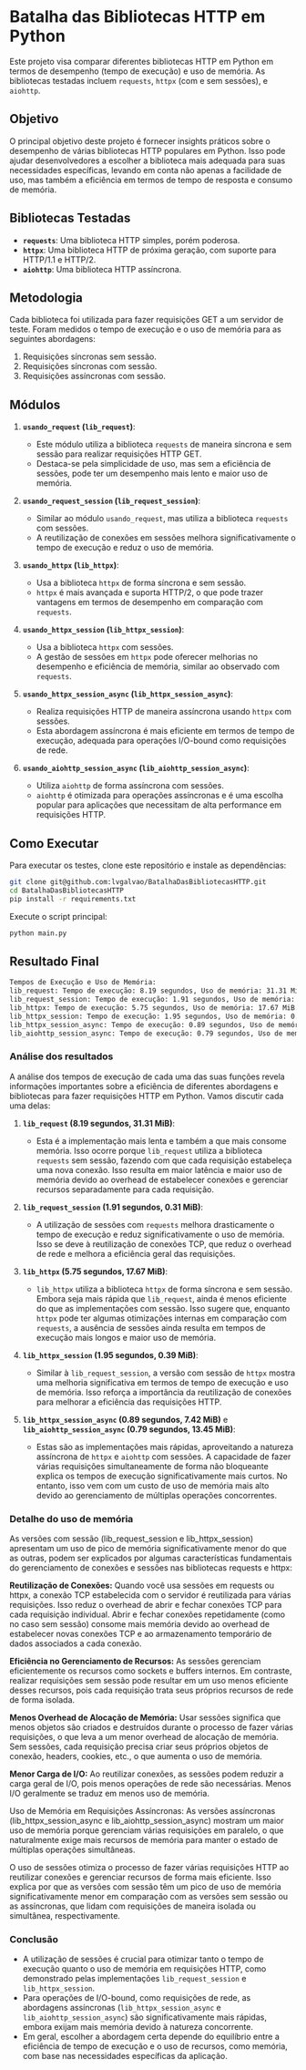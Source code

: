 # Batalha das Bibliotecas HTTP em Python

Este projeto visa comparar diferentes bibliotecas HTTP em Python em termos de desempenho (tempo de execução) e uso de memória. As bibliotecas testadas incluem `requests`, `httpx` (com e sem sessões), e `aiohttp`.

## Objetivo

O principal objetivo deste projeto é fornecer insights práticos sobre o desempenho de várias bibliotecas HTTP populares em Python. Isso pode ajudar desenvolvedores a escolher a biblioteca mais adequada para suas necessidades específicas, levando em conta não apenas a facilidade de uso, mas também a eficiência em termos de tempo de resposta e consumo de memória.

## Bibliotecas Testadas

* **`requests`**: Uma biblioteca HTTP simples, porém poderosa.
* **`httpx`**: Uma biblioteca HTTP de próxima geração, com suporte para HTTP/1.1 e HTTP/2.
* **`aiohttp`**: Uma biblioteca HTTP assíncrona.

## Metodologia

Cada biblioteca foi utilizada para fazer requisições GET a um servidor de teste. Foram medidos o tempo de execução e o uso de memória para as seguintes abordagens:

1. Requisições síncronas sem sessão.
2. Requisições síncronas com sessão.
3. Requisições assíncronas com sessão.

## Módulos

1. **`usando_request` (`lib_request`)**:
    
    * Este módulo utiliza a biblioteca `requests` de maneira síncrona e sem sessão para realizar requisições HTTP GET.
    * Destaca-se pela simplicidade de uso, mas sem a eficiência de sessões, pode ter um desempenho mais lento e maior uso de memória.
2. **`usando_request_session` (`lib_request_session`)**:
    
    * Similar ao módulo `usando_request`, mas utiliza a biblioteca `requests` com sessões.
    * A reutilização de conexões em sessões melhora significativamente o tempo de execução e reduz o uso de memória.
3. **`usando_httpx` (`lib_httpx`)**:
    
    * Usa a biblioteca `httpx` de forma síncrona e sem sessão.
    * `httpx` é mais avançada e suporta HTTP/2, o que pode trazer vantagens em termos de desempenho em comparação com `requests`.
4. **`usando_httpx_session` (`lib_httpx_session`)**:
    
    * Usa a biblioteca `httpx` com sessões.
    * A gestão de sessões em `httpx` pode oferecer melhorias no desempenho e eficiência de memória, similar ao observado com `requests`.
5. **`usando_httpx_session_async` (`lib_httpx_session_async`)**:
    
    * Realiza requisições HTTP de maneira assíncrona usando `httpx` com sessões.
    * Esta abordagem assíncrona é mais eficiente em termos de tempo de execução, adequada para operações I/O-bound como requisições de rede.
6. **`usando_aiohttp_session_async` (`lib_aiohttp_session_async`)**:
    
    * Utiliza `aiohttp` de forma assíncrona com sessões.
    * `aiohttp` é otimizada para operações assíncronas e é uma escolha popular para aplicações que necessitam de alta performance em requisições HTTP.


## Como Executar

Para executar os testes, clone este repositório e instale as dependências:

```bash
git clone git@github.com:lvgalvao/BatalhaDasBibliotecasHTTP.git
cd BatalhaDasBibliotecasHTTP
pip install -r requirements.txt
```

Execute o script principal:

```bash
python main.py
```

## Resultado Final

```bash
Tempos de Execução e Uso de Memória:
lib_request: Tempo de execução: 8.19 segundos, Uso de memória: 31.31 MiB.
lib_request_session: Tempo de execução: 1.91 segundos, Uso de memória: 0.31 MiB.
lib_httpx: Tempo de execução: 5.75 segundos, Uso de memória: 17.67 MiB.
lib_httpx_session: Tempo de execução: 1.95 segundos, Uso de memória: 0.39 MiB.
lib_httpx_session_async: Tempo de execução: 0.89 segundos, Uso de memória: 7.42 MiB.
lib_aiohttp_session_async: Tempo de execução: 0.79 segundos, Uso de memória: 13.45 MiB.
```

### Análise dos resultados

A análise dos tempos de execução de cada uma das suas funções revela informações importantes sobre a eficiência de diferentes abordagens e bibliotecas para fazer requisições HTTP em Python. Vamos discutir cada uma delas:

1. **`lib_request` (8.19 segundos, 31.31 MiB)**:
    
    * Esta é a implementação mais lenta e também a que mais consome memória. Isso ocorre porque `lib_request` utiliza a biblioteca `requests` sem sessão, fazendo com que cada requisição estabeleça uma nova conexão. Isso resulta em maior latência e maior uso de memória devido ao overhead de estabelecer conexões e gerenciar recursos separadamente para cada requisição.
2. **`lib_request_session` (1.91 segundos, 0.31 MiB)**:
    
    * A utilização de sessões com `requests` melhora drasticamente o tempo de execução e reduz significativamente o uso de memória. Isso se deve à reutilização de conexões TCP, que reduz o overhead de rede e melhora a eficiência geral das requisições.
3. **`lib_httpx` (5.75 segundos, 17.67 MiB)**:
    
    * `lib_httpx` utiliza a biblioteca `httpx` de forma síncrona e sem sessão. Embora seja mais rápida que `lib_request`, ainda é menos eficiente do que as implementações com sessão. Isso sugere que, enquanto `httpx` pode ter algumas otimizações internas em comparação com `requests`, a ausência de sessões ainda resulta em tempos de execução mais longos e maior uso de memória.
4. **`lib_httpx_session` (1.95 segundos, 0.39 MiB)**:
    
    * Similar à `lib_request_session`, a versão com sessão de `httpx` mostra uma melhoria significativa em termos de tempo de execução e uso de memória. Isso reforça a importância da reutilização de conexões para melhorar a eficiência das requisições HTTP.
5. **`lib_httpx_session_async` (0.89 segundos, 7.42 MiB)** e **`lib_aiohttp_session_async` (0.79 segundos, 13.45 MiB)**:
    
    * Estas são as implementações mais rápidas, aproveitando a natureza assíncrona de `httpx` e `aiohttp` com sessões. A capacidade de fazer várias requisições simultaneamente de forma não bloqueante explica os tempos de execução significativamente mais curtos. No entanto, isso vem com um custo de uso de memória mais alto devido ao gerenciamento de múltiplas operações concorrentes.

### Detalhe do uso de memória

As versões com sessão (lib_request_session e lib_httpx_session) apresentam um uso de pico de memória significativamente menor do que as outras, podem ser explicados por algumas características fundamentais do gerenciamento de conexões e sessões nas bibliotecas requests e httpx:

**Reutilização de Conexões:** Quando você usa sessões em requests ou httpx, a conexão TCP estabelecida com o servidor é reutilizada para várias requisições. Isso reduz o overhead de abrir e fechar conexões TCP para cada requisição individual. Abrir e fechar conexões repetidamente (como no caso sem sessão) consome mais memória devido ao overhead de estabelecer novas conexões TCP e ao armazenamento temporário de dados associados a cada conexão.

**Eficiência no Gerenciamento de Recursos:** As sessões gerenciam eficientemente os recursos como sockets e buffers internos. Em contraste, realizar requisições sem sessão pode resultar em um uso menos eficiente desses recursos, pois cada requisição trata seus próprios recursos de rede de forma isolada.

**Menos Overhead de Alocação de Memória:** Usar sessões significa que menos objetos são criados e destruídos durante o processo de fazer várias requisições, o que leva a um menor overhead de alocação de memória. Sem sessões, cada requisição precisa criar seus próprios objetos de conexão, headers, cookies, etc., o que aumenta o uso de memória.

**Menor Carga de I/O:** Ao reutilizar conexões, as sessões podem reduzir a carga geral de I/O, pois menos operações de rede são necessárias. Menos I/O geralmente se traduz em menos uso de memória.

Uso de Memória em Requisições Assíncronas: As versões assíncronas (lib_httpx_session_async e lib_aiohttp_session_async) mostram um maior uso de memória porque gerenciam várias requisições em paralelo, o que naturalmente exige mais recursos de memória para manter o estado de múltiplas operações simultâneas.

O uso de sessões otimiza o processo de fazer várias requisições HTTP ao reutilizar conexões e gerenciar recursos de forma mais eficiente. Isso explica por que as versões com sessão têm um pico de uso de memória significativamente menor em comparação com as versões sem sessão ou as assíncronas, que lidam com requisições de maneira isolada ou simultânea, respectivamente.

### Conclusão

* A utilização de sessões é crucial para otimizar tanto o tempo de execução quanto o uso de memória em requisições HTTP, como demonstrado pelas implementações `lib_request_session` e `lib_httpx_session`.
* Para operações de I/O-bound, como requisições de rede, as abordagens assíncronas (`lib_httpx_session_async` e `lib_aiohttp_session_async`) são significativamente mais rápidas, embora exijam mais memória devido à natureza concorrente.
* Em geral, escolher a abordagem certa depende do equilíbrio entre a eficiência de tempo de execução e o uso de recursos, como memória, com base nas necessidades específicas da aplicação.

